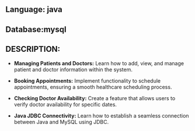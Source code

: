## Language: java 
## Database:mysql
## DESCRIPTION:
- **Managing Patients and Doctors:** Learn how to add, view, and manage patient and doctor information within the system.

- **Booking Appointments:** Implement functionality to schedule appointments, ensuring a smooth healthcare scheduling process.

- **Checking Doctor Availability:** Create a feature that allows users to verify doctor availability for specific dates.

- **Java JDBC Connectivity:** Learn how to establish a seamless connection between Java and MySQL using JDBC.
